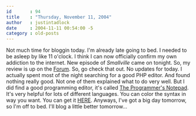 ```yaml
---
id       : 94
title    : "Thursday, November 11, 2004"
author   : justintadlock
date     : 2004-11-11 00:54:00 -5
category : old-posts
---
```


Not much time for bloggin today. I'm already late going to bed. I needed to be asleep by like 11 o'clock. I think I can now officially confirm my own addiction to the internet. New episode of <i> Smallville</i> came on tonight. So, my review is up on the <a href="http://forum.dark-autumn.com" title="Dark Autumn Forum" rel="external"> Forum</a>. So, go check that out. No updates for today. I actually spent most of the night searching for a good PHP editor. And found nothing really good. Not one of them explained what to do very well. But I did find a good programming editor, it's called <a href="http://www.pnotepad.org" title="The Programmer's Notepad Website" rel="external"> The Programmer's Notepad</a>. It's very helpful for lots of different languages. You can color the syntax in way you want. You can get it <a href="http://www.pnotepad.org" title="The Programmer's Notepad Website" rel="external"> HERE</a>. Anyways, I've got a big day tomorrow, so I'm off to bed. I'll blog a little better tomorrow...
